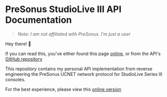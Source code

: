# PreSonus StudioLive III API Documentation

> _Note: I am not affiliated with PreSonus. I'm just a user_

Hey there! 🥳

If you can read this, you've either found this page [online](https://featherbear.cc/presonus-studiolive-api), or from the API's [GitHub repository](https://github.com/featherbear/presonus-studiolive-api)

This repository contains my personal API implementation from reverse engineering the PreSonus UCNET network protocol for StudioLive Series III consoles.  

For the best experience, please view this [online version](https://featherbear.cc/presonus-studiolive-api)
